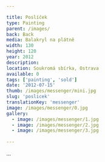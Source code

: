 ```yaml
---

title: Poslíček
type: Painting
parent: /images/
back: Back
media: Balakryl na plátně
width: 130
height: 120
year: 2012
description: 
location: Soukromá sbírka, Ostrava
available: 0
tags: ['painting', 'sold']
date: '2012-07-15'
thumb: /images/messenger/mini.jpg
slug: 'poslicek'
translationKey: 'messenger'
image: /images/messenger/0.jpg
gallery:
  - image: /images/messenger/1.jpg
  - image: /images/messenger/2.jpg
  - image: /images/messenger/3.jpg
  
---
```

...

